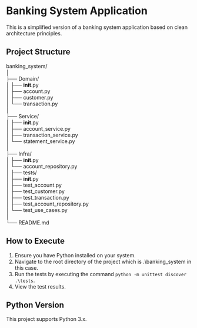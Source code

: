 # Banking System Application

This is a simplified version of a banking system application based on clean architecture principles.

## Project Structure
banking_system/<br />
│<br />
├── Domain/<br />
│   ├── __init__.py<br />
│   ├── account.py<br />
│   ├── customer.py<br />
│   └── transaction.py<br />
│<br />
├── Service/<br />
│   ├── __init__.py<br />
│   ├── account_service.py<br />
│   ├── transaction_service.py<br />
│   └── statement_service.py<br />
│<br />
├── Infra/<br />
│   ├── __init__.py<br />
│   └── account_repository.py<br />
│
├── tests/<br />
│   ├── __init__.py<br />
│   ├── test_account.py<br />
│   ├── test_customer.py<br />
│   ├── test_transaction.py<br />
│   ├── test_account_repository.py<br />
│   └── test_use_cases.py<br />
│<br />
└── README.md<br />

## How to Execute

1. Ensure you have Python installed on your system.
2. Navigate to the root directory of the project which is .\banking_system in this case.
3. Run the tests by executing the command `python -m unittest discover .\tests`.
4. View the test results.

## Python Version

This project supports Python 3.x.
